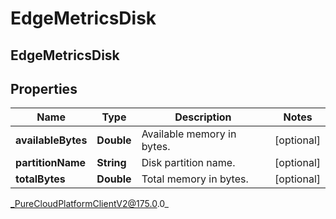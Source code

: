 # EdgeMetricsDisk

## EdgeMetricsDisk

## Properties

|Name | Type | Description | Notes|
|------------ | ------------- | ------------- | -------------|
| **availableBytes** | **Double** | Available memory in bytes. | [optional] |
| **partitionName** | **String** | Disk partition name. | [optional] |
| **totalBytes** | **Double** | Total memory in bytes. | [optional] |



_PureCloudPlatformClientV2@175.0.0_
